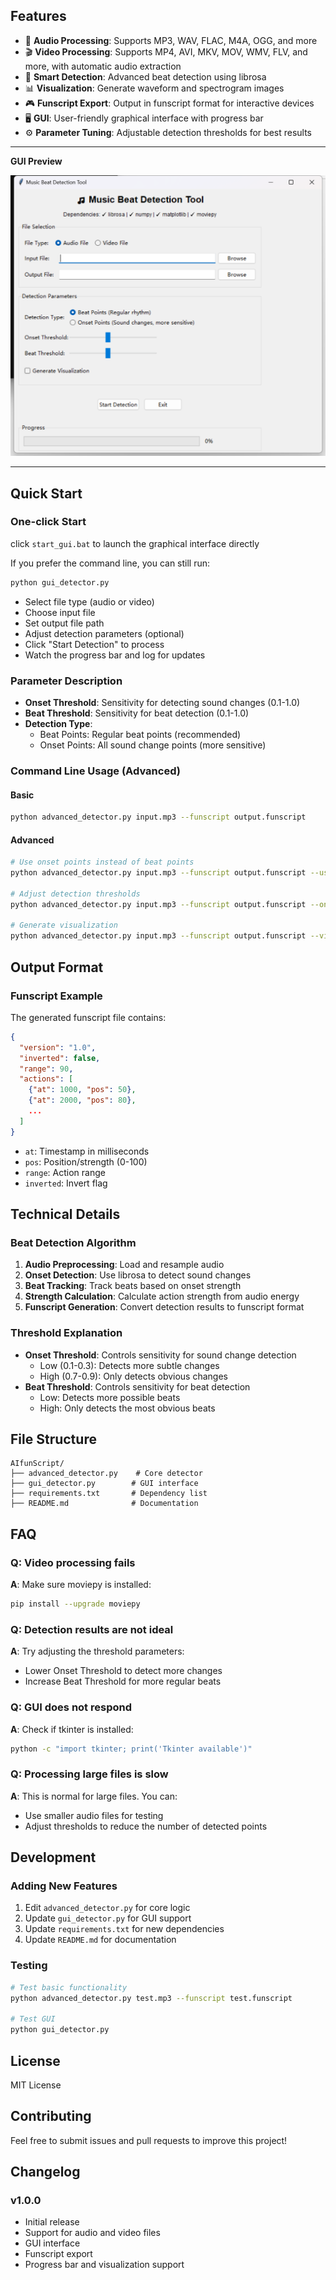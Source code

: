 ## Features

- 🎵 **Audio Processing**: Supports MP3, WAV, FLAC, M4A, OGG, and more
- 🎬 **Video Processing**: Supports MP4, AVI, MKV, MOV, WMV, FLV, and more, with automatic audio extraction
- 🎯 **Smart Detection**: Advanced beat detection using librosa
- 📊 **Visualization**: Generate waveform and spectrogram images
- 🎮 **Funscript Export**: Output in funscript format for interactive devices
- 🖥️ **GUI**: User-friendly graphical interface with progress bar
- ⚙️ **Parameter Tuning**: Adjustable detection thresholds for best results

---

**GUI Preview**

![GUI Preview](./GUIpreview.png)

---

## Quick Start

### One-click Start

click `start_gui.bat` to launch the graphical interface directly

If you prefer the command line, you can still run:
```bash
python gui_detector.py
```

- Select file type (audio or video)
- Choose input file
- Set output file path
- Adjust detection parameters (optional)
- Click "Start Detection" to process
- Watch the progress bar and log for updates

### Parameter Description
- **Onset Threshold**: Sensitivity for detecting sound changes (0.1-1.0)
- **Beat Threshold**: Sensitivity for beat detection (0.1-1.0)
- **Detection Type**:
  - Beat Points: Regular beat points (recommended)
  - Onset Points: All sound change points (more sensitive)

### Command Line Usage (Advanced)

#### Basic
```bash
python advanced_detector.py input.mp3 --funscript output.funscript
```

#### Advanced
```bash
# Use onset points instead of beat points
python advanced_detector.py input.mp3 --funscript output.funscript --use-onset

# Adjust detection thresholds
python advanced_detector.py input.mp3 --funscript output.funscript --onset-threshold 0.3 --beat-threshold 0.7

# Generate visualization
python advanced_detector.py input.mp3 --funscript output.funscript --visualize
```

## Output Format

### Funscript Example
The generated funscript file contains:
```json
{
  "version": "1.0",
  "inverted": false,
  "range": 90,
  "actions": [
    {"at": 1000, "pos": 50},
    {"at": 2000, "pos": 80},
    ...
  ]
}
```
- `at`: Timestamp in milliseconds
- `pos`: Position/strength (0-100)
- `range`: Action range
- `inverted`: Invert flag

## Technical Details

### Beat Detection Algorithm
1. **Audio Preprocessing**: Load and resample audio
2. **Onset Detection**: Use librosa to detect sound changes
3. **Beat Tracking**: Track beats based on onset strength
4. **Strength Calculation**: Calculate action strength from audio energy
5. **Funscript Generation**: Convert detection results to funscript format

### Threshold Explanation
- **Onset Threshold**: Controls sensitivity for sound change detection
  - Low (0.1-0.3): Detects more subtle changes
  - High (0.7-0.9): Only detects obvious changes
- **Beat Threshold**: Controls sensitivity for beat detection
  - Low: Detects more possible beats
  - High: Only detects the most obvious beats

## File Structure

```
AIfunScript/
├── advanced_detector.py    # Core detector
├── gui_detector.py        # GUI interface
├── requirements.txt       # Dependency list
├── README.md              # Documentation
```

## FAQ

### Q: Video processing fails
**A**: Make sure moviepy is installed:
```bash
pip install --upgrade moviepy
```

### Q: Detection results are not ideal
**A**: Try adjusting the threshold parameters:
- Lower Onset Threshold to detect more changes
- Increase Beat Threshold for more regular beats

### Q: GUI does not respond
**A**: Check if tkinter is installed:
```bash
python -c "import tkinter; print('Tkinter available')"
```

### Q: Processing large files is slow
**A**: This is normal for large files. You can:
- Use smaller audio files for testing
- Adjust thresholds to reduce the number of detected points

## Development

### Adding New Features
1. Edit `advanced_detector.py` for core logic
2. Update `gui_detector.py` for GUI support
3. Update `requirements.txt` for new dependencies
4. Update `README.md` for documentation

### Testing
```bash
# Test basic functionality
python advanced_detector.py test.mp3 --funscript test.funscript

# Test GUI
python gui_detector.py
```

## License

MIT License

## Contributing

Feel free to submit issues and pull requests to improve this project!

## Changelog

### v1.0.0
- Initial release
- Support for audio and video files
- GUI interface
- Funscript export
- Progress bar and visualization support 
